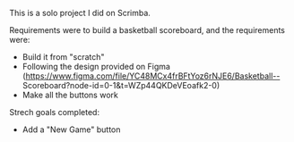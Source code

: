 This is a solo project I did on Scrimba.

Requirements were to build a basketball scoreboard, and the requirements were:
- Build it from "scratch"
- Following the design provided on Figma (https://www.figma.com/file/YC48MCx4frBFtYoz6rNJE6/Basketball-- Scoreboard?node-id=0-1&t=WZp44QKDeVEoafk2-0)
- Make all the buttons work

Strech goals completed:
- Add a "New Game" button